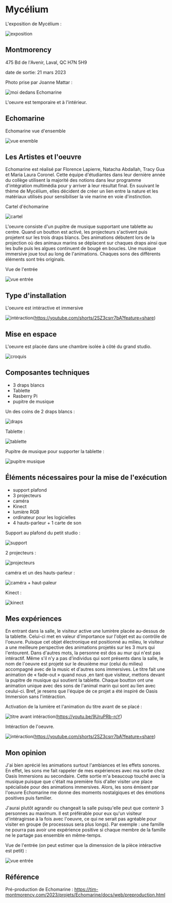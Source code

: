 # Mycélium
L'exposition de Mycélium :

![exposition](https://user-images.githubusercontent.com/112190488/230652045-a6b2855f-b86b-487b-9ce7-13511f2e25fe.png)

## Montmorency

475 Bd de l'Avenir, Laval, QC H7N 5H9

date de sortie: 21 mars 2023

Photo prise par Joanne Mattar :

![moi dedans Echomarine](https://user-images.githubusercontent.com/112190488/230652700-24644a27-788e-440e-a012-bfd1d94ec58d.png)

L'oeuvre est temporaire et à l'intérieur.

## Echomarine
Echomarine vue d'ensemble

![vue enemble](https://user-images.githubusercontent.com/112190488/230653230-19158ec8-e36b-4a6b-81c6-b8602c051223.png)

## Les Artistes et l'oeuvre
 
Echomarine est réalisé par Florence Lapierre, Natacha Abdallah, Tracy Gua et Maria Laura Coronel. Cette équipe d'étudiantes dans leur dernière année du collège utilisent la majorité des notions dans leur programme d'intégration multimédia pour y arriver à leur résultat final. En suuivant le thème de Mycélium, elles décident de créer un lien entre la nature et les matériaux utilisés pour sensibiliser la vie marine en voie d'instinction.

Cartel d'échomarine

![cartel](https://user-images.githubusercontent.com/112190488/230653957-a940de3b-2320-4a04-8bf4-867676a322ac.png)

L'oeuvre consiste d'un pupitre de musique supportant une tablette au centre. Quand un boutton est activé, les projecteurs s'activent puis projetent sur les trois draps blancs. Des animations débutent lors de la projection où des animaux marins se déplacent sur chaques draps ainsi que les bulle puis les algues continuent de bougé en boucles. Une musique immersive joue tout au long de l'animations. Chaques sons des différents éléments sont très originals.

Vue de l'entrée

![vue entrée](https://user-images.githubusercontent.com/112190488/230654034-fcf76bb1-3ad1-4c02-870a-ddeb5d8825f6.png)

## Type d'installation

L'oeuvre est intéractive et immersive

![intéraction](https://user-images.githubusercontent.com/112190488/230658007-13e20748-9f21-4626-b62a-821158b64f98.png)(https://youtube.com/shorts/2SZ3csrr7bA?feature=share)

## Mise en espace

L'oeuvre est placée dans une chambre isolée à côté du grand studio.

![croquis](https://user-images.githubusercontent.com/112190488/230660444-bfc50e2c-1d4f-402a-8fb2-f1c89fd9f313.png)

## Composantes techniques

- 3 draps blancs
- Tablette
- Rasberry Pi
- pupitre de musique

Un des coins de 2 draps blancs :

![draps](https://user-images.githubusercontent.com/112190488/230662500-4f3e25bc-3695-492e-8ad8-f2d5104b9a68.png)

Tablette :

![tablette](https://user-images.githubusercontent.com/112190488/230663059-81a9e6a5-2b98-4601-9a85-13382bd51345.png)

Pupitre de musique pour supporter la tablette :

![pupitre musique](https://user-images.githubusercontent.com/112190488/230663351-b5b1edd3-968f-4b0b-b50e-faea54d52739.png)

## Éléments nécessaires pour la mise de l'exécution

- support plafond
- 3 projecteurs
- caméra
- Kinect
- lumière RGB
- ordinateur pour les logicielles
- 4 hauts-parleur + 1 carte de son

Support au plafond du petit studio :

![support](https://user-images.githubusercontent.com/112190488/230662917-95e2118b-6f44-437c-a708-1c7524b65569.png)

2 projecteurs :

![projecteurs](https://user-images.githubusercontent.com/112190488/230662786-7547bbc2-e8dc-4b42-9ae9-2e75e990b00b.png)

caméra et un des hauts-parleur :

![caméra + haut-paleur](https://user-images.githubusercontent.com/112190488/230662342-cdb3b153-0efd-4118-a06c-a7da4ac684a8.png)

Kinect :

![kinect](https://user-images.githubusercontent.com/112190488/230662711-b52a973c-f635-41ff-b4c2-6f3cd5e7d0b2.png)

## Mes expériences

En entrant dans la salle, le visiteur active une lumirère placée au-dessus de la tablette. Celui-ci met en valeur d'importance sur l'objet est au contrôle de l'oeuvre. Puisque cet objet électronique est positionné au milieu, le visiteur a une meilleure perspective des animations projetés sur les 3 murs qui l'entourent. Dans d'autres mots, la personne est dos au mur qui n'est pas intéractif. Même s'il n'y a pas d'individus qui sont présents dans la salle, le nom de l'oeuvre est projeté sur le deuxième mur (celui du milieu) accompagné avec de la music et d'autres sons immersives. Le titre fait une animation de « fade-out » quand nous ,en tant que visiteur, mettons devant la pupitre de musique qui soutient la tablette. Chaque boutton ont une animation unique avec des sons de l'animal marin qui sont au lien avec ceului-ci. Bref, je resens que l'équipe de ce projet a été inspiré de Oasis Immersion sans l'intéraction.

Activation de la lumière et l'animation du titre avant de se placé :

![titre avant intéraction](https://user-images.githubusercontent.com/112190488/232804136-c77925ac-7f9f-4757-a304-fbf21361cede.png)(https://youtu.be/9UruPRb-rcY)

Intéraction de l'oeuvre.

![intéraction](https://user-images.githubusercontent.com/112190488/230658007-13e20748-9f21-4626-b62a-821158b64f98.png)(https://youtube.com/shorts/2SZ3csrr7bA?feature=share)

## Mon opinion

J'ai bien aprécié les animations surtout l'ambiances et les effets sonores. En effet, les sons me fait rappeler de mes expériences avec ma sortie chez Oasis Immersions au secondaire. Cette sortie m'a beaucoup touché avec la musique puisque que c'était ma première fois d'aller visiter une place spécialisée pour des animations immersives. Alors, les sons émisent par l'oeuvre Echomarine me donne des moments nostalgiques et des émotions positives puis familier.

J'aurai plutôt agrandir ou changeait la salle puisqu'elle peut que contenir 3 personnes au maximum. Il est préférable pour eux qu'un visiteur d'intéragirsse à la fois avec l'oeuvre, ce qui ne serait pas agréable pour visiter en groupe (le processsus sera plus longs). Par exemple : une famille ne pourra pas avoir une expérience positive si chaque membre de la famille ne le partage pas ensemble en même-temps.

Vue de l'entrée (on peut estimer que la dimenssion de la pièce intéractive est petit) :

![vue entrée](https://user-images.githubusercontent.com/112190488/230654034-fcf76bb1-3ad1-4c02-870a-ddeb5d8825f6.png)

## Référence

Pré-production de Echomarine : https://tim-montmorency.com/2023/projets/Echomarine/docs/web/preproduction.html 
